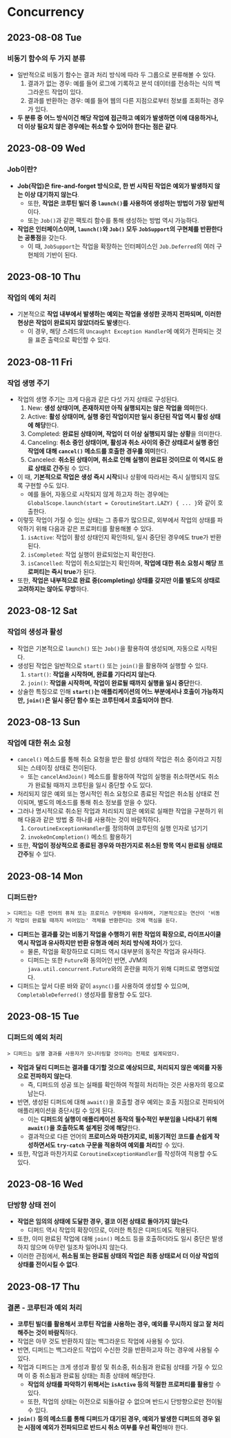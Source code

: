 # Concurrency
## 2023-08-08 Tue
### 비동기 함수의 두 가지 분류
* 일반적으로 비동기 함수는 결과 처리 방식에 따라 두 그룹으로 분류해볼 수 있다.
  1. 결과가 없는 경우: 예를 들어 로그에 기록하고 분석 데이터를 전송하는 식의 백그라운드 작업이 있다.
  2. 결과를 반환하는 경우: 예를 들어 웹의 다른 지점으로부터 정보를 조회하는 경우가 있다.
* **두 분류 중 어느 방식이건 해당 작업에 접근하고 예외가 발생하면 이에 대응하거나, 더 이상 필요치 않은 경우에는 취소할 수 있어야 한다는 점은 같다**.

## 2023-08-09 Wed
### Job이란?
* **Job(작업)은 fire-and-forget 방식으로, 한 번 시작된 작업은 예외가 발생하지 않는 이상 대기하지 않는다**.
  * 또한, **작업은 코루틴 빌더 중 `launch()`를 사용하여 생성하는 방법이 가장 일반적**이다.
  * 또는 `Job()`과 같은 팩토리 함수를 통해 생성하는 방법 역시 가능하다.
* **작업은 인터페이스이며, `launch()`와 `Job()` 모두 `JobSupport`의 구현체를 반환한다는 공통점**을 갖는다.
  * 이 때, `JobSupport`는 작업을 확장하는 인터페이스인 `Job.Deferred`의 여러 구현체의 기반이 된다.

## 2023-08-10 Thu
### 작업의 예외 처리
* 기본적으로 **작업 내부에서 발생하는 예외는 작업을 생성한 곳까지 전파되며, 이러한 현상은 작업이 완료되지 않았더라도 발생**한다.
  * 이 경우, 해당 스레드의 `Uncaught Exception Handler`에 예외가 전파되는 것을 표준 출력으로 확인할 수 있다.

## 2023-08-11 Fri
### 작업 생명 주기
* 작업의 생명 주기는 크게 다음과 같은 다섯 가지 상태로 구성된다.
  1. New: **생성 상태이며, 존재하지만 아직 실행되지는 않은 작업을 의미**한다.
  2. Active: **활성 상태이며, 실행 중인 작업이지만 일시 중단된 작업 역시 활성 상태에 해당**한다.
  3. Completed: **완료된 상태이며, 작업이 더 이상 실행되지 않는 상황**을 의미한다.
  4. Canceling: **취소 중인 상태이며, 활성과 취소 사이의 중간 상태로서 실행 중인 작업에 대해 `cancel()` 메소드를 호출한 경우를 의미**한다.
  5. Canceled: **취소된 상태이며, 취소로 인해 실행이 완료된 것이므로 이 역시도 완료 상태로 간주**될 수 있다.
* 이 때, **기본적으로 작업은 생성 즉시 시작**되나 상황에 따라서는 즉시 실행되지 않도록 구현할 수도 있다.
  * 예를 들어, 자동으로 시작되지 않게 하고자 하는 경우에는 `GlobalScope.launch(start = CoroutineStart.LAZY) { ... }`와 같이 호출한다.
* 이렇듯 작업이 가질 수 있는 상태는 그 종류가 많으므로, 외부에서 작업의 상태를 파악하기 위해 다음과 같은 프로퍼티를 활용해볼 수 있다.
  1. `isActive`: 작업이 활성 상태인지 확인하되, 일시 중단된 경우에도 true가 반환된다.
  2. `isCompleted`: 작업 실행이 완료되었는지 확인한다.
  3. `isCancelled`: 작업이 취소되었는지 확인하며, **작업에 대한 취소 요청시 해당 프로퍼티는 즉시 true**가 된다.
* 또한, **작업은 내부적으로 완료 중(completing) 상태를 갖지만 이를 별도의 상태로 고려하지는 않아도 무방**하다.

## 2023-08-12 Sat
### 작업의 생성과 활성
* 작업은 기본적으로 `launch()` 또는 `Job()`을 활용하여 생성되며, 자동으로 시작된다.
* 생성된 작업은 일반적으로 `start()` 또는 `join()`을 활용하여 실행할 수 있다.
  1. `start()`: **작업을 시작하며, 완료를 기다리지 않는다**.
  2. `join()`: **작업을 시작하며, 작업이 완료될 때까지 실행을 일시 중단**한다.
* 상술한 특징으로 인해 **`start()`는 애플리케이션의 어느 부분에서나 호출이 가능하지만, `join()`은 일시 중단 함수 또는 코루틴에서 호출되어야 한다**.

## 2023-08-13 Sun
### 작업에 대한 취소 요청
* `cancel()` 메소드를 통해 취소 요청을 받은 활성 상태의 작업은 취소 중이라고 지칭되는 스테이징 상태로 전이된다.
  * 또는 `cancelAndJoin()` 메소드를 활용하여 작업의 실행을 취소하면서도 취소가 완료될 때까지 코루틴을 일시 중단할 수도 있다.
* 처리되지 않은 예외 또는 명시적인 취소 요청으로 종료된 작업은 취소됨 상태로 전이되며, 별도의 메소드를 통해 취소 정보를 얻을 수 있다.
* 그러나 명시적으로 취소된 작업과 처리되지 않은 예외로 실패한 작업을 구분하기 위해 다음과 같은 방법 중 하나를 사용하는 것이 바람직하다.
  1. `CoroutineExceptionHandler`를 정의하여 코루틴의 실행 인자로 넘기기
  2. `invokeOnCompletion()` 메소드 활용하기
* 또한, **작업이 정상적으로 종료된 경우와 마찬가지로 취소된 항목 역시 완료됨 상태로 간주**될 수 있다.

## 2023-08-14 Mon
### 디퍼드란?
```
> 디퍼드는 다른 언어의 퓨쳐 또는 프로미스 구현체와 유사하며, 기본적으로는 연산이 '비동기 작업이 완료될 때까지 비어있는' 객체를 반환한다는 것에 핵심을 둔다.
```
* **디퍼드는 결과를 갖는 비동기 작업을 수행하기 위한 작업의 확장으로, 라이프사이클 역시 작업과 유사하지만 반환 유형과 에러 처리 방식에 차이**가 있다.
  * 물론, 작업을 확장하므로 디퍼드 역시 대부분의 동작은 작업과 유사하다.
  * 디퍼드는 또한 `Future`와 동의어인 반면, JVM의 `java.util.concurrent.Future`와의 혼란을 피하기 위해 디퍼드로 명명되었다.
* 디퍼드는 앞서 다룬 바와 같이 `async()`를 사용하여 생성할 수 있으며, `CompletableDeferred()` 생성자를 활용할 수도 있다.

## 2023-08-15 Tue
### 디퍼드의 예외 처리
```
> 디퍼드는 실행 결과를 사용자가 모니터링할 것이라는 전제로 설계되었다.
```
* **작업과 달리 디퍼드는 결과를 대기할 것으로 예상되므로, 처리되지 않은 예외를 자동으로 전파하지 않는다**.
  * 즉, 디퍼드의 성공 또는 실패를 확인하여 적절히 처리하는 것은 사용자의 몫으로 남는다.
* 반면, 생성된 디퍼드에 대해 `await()`을 호출할 경우 예외는 호출 지점으로 전파되어 애플리케이션을 중단시킬 수 있게 된다.
  * 이는 **디퍼드의 실행이 애플리케이션 동작의 필수적인 부분임을 나타내기 위해 `await()`을 호출하도록 설계된 것에 해당**한다.
  * 결과적으로 다른 언어의 **프로미스와 마찬가지로, 비동기적인 코드를 손쉽게 작성하면서도 `try-catch` 구문을 적용하여 예외를 처리**할 수 있다.
* 또한, 작업과 마찬가지로 `CoroutineExceptionHandler`를 작성하여 적용할 수도 있다.

## 2023-08-16 Wed
### 단방향 상태 전이
* **작업은 임의의 상태에 도달한 경우, 결코 이전 상태로 돌아가지 않는다**.
  * 디퍼드 역시 작업의 확장이므로, 이러한 특징은 디퍼드에도 적용된다.
* 또한, 이미 완료된 작업에 대해 `join()` 메소드 등을 호출하더라도 일시 중단은 발생하지 않으며 아무런 일조차 일어나지 않는다.
* 이러한 관점에서, **취소됨 또는 완료됨 상태의 작업은 최종 상태로서 더 이상 작업의 상태를 전이시킬 수 없다**.

## 2023-08-17 Thu
### 결론 - 코루틴과 예외 처리
* **코루틴 빌더를 활용해서 코루틴 작업을 사용하는 경우, 예외를 무시하지 않고 잘 처리해주는 것이 바람직**하다.
* 작업은 아무 것도 반환하지 않는 백그라운드 작업에 사용될 수 있다.
* 반면, 디퍼드는 백그라운드 작업이 수신한 것을 반환하고자 하는 경우에 사용될 수 있다.
* 작업과 디퍼드는 크게 생성과 활성 및 취소중, 취소됨과 완료됨 상태를 가질 수 있으며 이 중 취소됨과 완료됨 상태는 최종 상태에 해당한다.
  * **작업의 상태를 파악하기 위해서는 `isActive` 등의 적절한 프로퍼티를 활용**할 수 있다.
  * 또한, 작업의 상태는 이전으로 되돌아갈 수 없으며 반드시 단방향으로만 전이될 수 있다.
* **`join()` 등의 메소드를 통해 디퍼드가 대기된 경우, 예외가 발생한 디퍼드의 경우 읽는 시점에 예외가 전파되므로 반드시 취소 여부를 우선 확인**해야 한다.